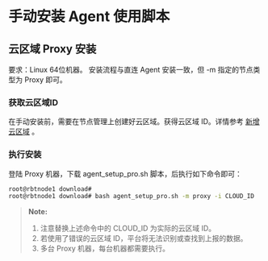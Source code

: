# 手动安装 Agent 使用脚本
## 云区域 Proxy 安装

要求：Linux 64位机器。
安装流程与直连 Agent 安装一致，但 -m 指定的节点类型为 Proxy 即可。

### 获取云区域ID

在手动安装前，需要在节点管理上创建好云区域。获得云区域 ID。详情参考 [新增云区域](../../快速入门/create_cloud.md) 。

### 执行安装

登陆 Proxy 机器，下载 agent_setup_pro.sh 脚本，后执行如下命令即可：

```bash
root@rbtnode1 download#
root@rbtnode1 download# bash agent_setup_pro.sh -m proxy -i CLOUD_ID
```

> **Note:**
>
> 1. 注意替换上述命令中的 CLOUD_ID 为实际的云区域 ID。
> 2. 若使用了错误的云区域 ID，平台将无法识别或查找到上报的数据。
> 3. 多台 Proxy 机器，每台机器都需要执行。
